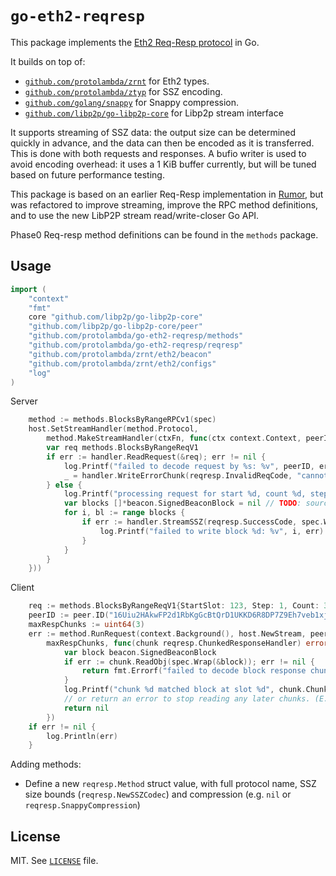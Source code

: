 # `go-eth2-reqresp`

This package implements the [Eth2 Req-Resp protocol](https://github.com/ethereum/eth2.0-specs/blob/dev/specs/phase0/p2p-interface.md#the-reqresp-domain) in Go.

It builds on top of:
- [`github.com/protolambda/zrnt`](https://github.com/protolambda/zrnt/) for Eth2 types.
- [`github.com/protolambda/ztyp`](https://github.com/protolambda/ztyp/) for SSZ encoding.
- [`github.com/golang/snappy`](https://github.com/golang/snappy/) for Snappy compression.
- [`github.com/libp2p/go-libp2p-core`](https://github.com/libp2p/go-libp2p-core/) for Libp2p stream interface

It supports streaming of SSZ data: the output size can be determined quickly in advance, and the data can then be encoded as it is transferred.
This is done with both requests and responses. A bufio writer is used to avoid encoding overhead:
it uses a 1 KiB buffer currently, but will be tuned based on future performance testing. 

This package is based on an earlier Req-Resp implementation in [Rumor](https://github.com/protolambda/rumor),
but was refactored to improve streaming, improve the RPC method definitions, and to use the new LibP2P stream read/write-closer Go API.

Phase0 Req-resp method definitions can be found in the `methods` package.

## Usage

```go
import (
	"context"
	"fmt"
	core "github.com/libp2p/go-libp2p-core"
	"github.com/libp2p/go-libp2p-core/peer"
	"github.com/protolambda/go-eth2-reqresp/methods"
	"github.com/protolambda/go-eth2-reqresp/reqresp"
	"github.com/protolambda/zrnt/eth2/beacon"
	"github.com/protolambda/zrnt/eth2/configs"
	"log"
)
```

Server
```go
	method := methods.BlocksByRangeRPCv1(spec)
	host.SetStreamHandler(method.Protocol,
		method.MakeStreamHandler(ctxFn, func(ctx context.Context, peerID peer.ID, handler reqresp.ChunkedRequestHandler) {
		var req methods.BlocksByRangeReqV1
		if err := handler.ReadRequest(&req); err != nil {
			log.Printf("failed to decode request by %s: %v", peerID, err)
			_ = handler.WriteErrorChunk(reqresp.InvalidReqCode, "cannot decode request")
		} else {
			log.Printf("processing request for start %d, count %d, step %d", req.StartSlot, req.Count, req.Step)
			var blocks []*beacon.SignedBeaconBlock = nil // TODO: source some response blocks based on the request.
			for i, bl := range blocks {
				if err := handler.StreamSSZ(reqresp.SuccessCode, spec.Wrap(bl)); err != nil {
					log.Printf("failed to write block %d: %v", i, err)
				}
			}
		}
	}))
```

Client
```go
	req := methods.BlocksByRangeReqV1{StartSlot: 123, Step: 1, Count: 3}
	peerID := peer.ID("16Uiu2HAkwFP2d1RbKgGcBtQrD1UKKD6R8DP7Z9Eh7veb1xjMzTYy")
	maxRespChunks := uint64(3)
	err := method.RunRequest(context.Background(), host.NewStream, peerID, &req,
		maxRespChunks, func(chunk reqresp.ChunkedResponseHandler) error {
			var block beacon.SignedBeaconBlock
			if err := chunk.ReadObj(spec.Wrap(&block)); err != nil {
				return fmt.Errorf("failed to decode block response chunk %d: %v", chunk.ChunkIndex(), err)
			}
			log.Printf("chunk %d matched block at slot %d", chunk.ChunkIndex(), block.Message.Slot)
			// or return an error to stop reading any later chunks. (E.g. don't read all chunks if the peer is giving us bad data)
			return nil
		})
	if err != nil {
		log.Println(err)
	}
```

Adding methods:
- Define a new `reqresp.Method` struct value, with full protocol name,
  SSZ size bounds (`reqresp.NewSSZCodec`) and compression (e.g. `nil` or `reqresp.SnappyCompression`)

## License

MIT. See [`LICENSE`](./LICENSE) file.
